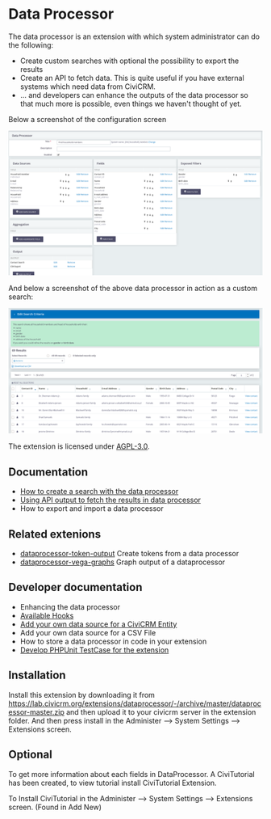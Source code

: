 # Data Processor

The data processor is an extension with which system administrator can do the following:

* Create custom searches with optional the possibility to export the results
* Create an API to fetch data. This is quite useful if you have external systems which need data from CiviCRM. 
* ... and developers can enhance the outputs of the data processor so that much more is possible, even things we haven't thought of yet.

Below a screenshot of the configuration screen

![Screenshot configuration screen](docs/images/dataprocessor_1.png)

And below a screenshot of the above data processor in action as a custom search:

![Screen of data processor in action as a search](docs/images/dataprocessor_2.png) 

The extension is licensed under [AGPL-3.0](LICENSE.txt).

## Documentation

* [How to create a search with the data processor](docs/how_to_create_search.md)
* [Using API output to fetch the results in data processor](docs/HowToAddAPIDataOutput.md)
* How to export and import a data processor

## Related extenions

* [dataprocessor-token-output](https://lab.civicrm.org/extensions/dataprocessor-token-output) Create tokens from a data processor
* [dataprocessor-vega-graphs](https://lab.civicrm.org/extensions/dataprocessor-vega-graphs) Graph output of a dataprocessor


## Developer documentation

* Enhancing the data processor
* [Available Hooks](docs/hooks.md)
* [Add your own data source for a CiviCRM Entity](docs/add_your_own_datasource.md)
* Add your own data source for a CSV File
* How to store a data processor in code in your extension
* [Develop PHPUnit TestCase for the extension](docs/how_to_create_test.md)

## Installation

Install this extension by downloading it from https://lab.civicrm.org/extensions/dataprocessor/-/archive/master/dataprocessor-master.zip
and then upload it to your civicrm server in the extension folder.
And then press install in the Administer -->  System Settings --> Extensions screen.

## Optional 

To get more information about each fields in DataProcessor. A CiviTutorial has been created, to view tutorial install CiviTutorial Extension.

To Install CiviTutorial in the Administer -->  System Settings --> Extensions screen. (Found in Add New)
